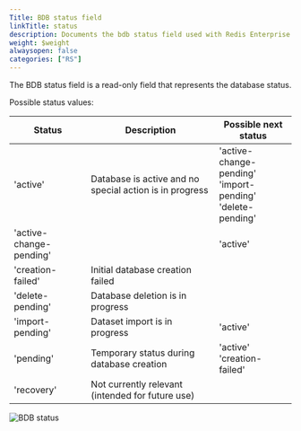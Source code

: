 ```yaml
---
Title: BDB status field
linkTitle: status
description: Documents the bdb status field used with Redis Enterprise Software REST API calls.
weight: $weight
alwaysopen: false
categories: ["RS"]
---
```


The BDB status field is a read-only field that represents the database status.

Possible status values:

| Status | Description | Possible next status |
|--------|-------------|----------------------|
| 'active' | Database is active and no special action is in progress | 'active-change-pending' <br />'import-pending' <br />'delete-pending' |
| 'active-change-pending' | |'active' |
| 'creation-failed' | Initial database creation failed | |
| 'delete-pending' | Database deletion is in progress | |
| 'import-pending' | Dataset import is in progress | 'active' |
| 'pending' | Temporary status during database creation | 'active'<br />'creation-failed' |
| 'recovery' | Not currently relevant (intended for future use) | |

![BDB status](/images/rs/rest-api-bdb-status.png#no-click "BDB status")
